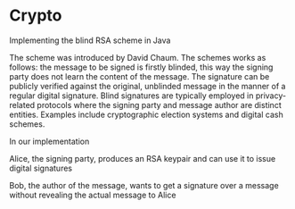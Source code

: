 # Crypto
Implementing the blind RSA scheme in Java

The scheme was introduced by David Chaum. The schemes works as follows: the message to be signed is firstly blinded, this way the signing party does not learn the content of the message. The signature can be publicly verified against the original, unblinded message in the manner of a regular digital signature. Blind signatures are typically employed in privacy-related protocols where the signing party and message author are distinct entities. Examples include cryptographic election systems and digital cash schemes.

In our implementation

Alice, the signing party, produces an RSA keypair and can use it to issue digital signatures

Bob, the author of the message, wants to get a signature over a message without revealing the actual message to Alice
